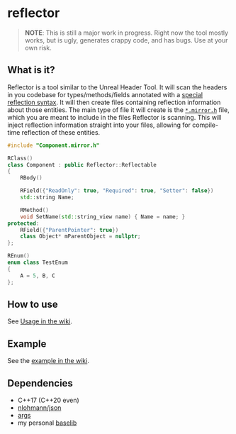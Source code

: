 # reflector

> **NOTE**: This is still a major work in progress. Right now the tool mostly works, but is ugly, generates crappy code, and has bugs. Use at your own risk.

## What is it?

Reflector is a tool similar to the Unreal Header Tool. It will scan the headers in you codebase for types/methods/fields annotated with a [special reflection syntax](https://github.com/ghassanpl/reflector/wiki/Usage#code-requirements). It will then create files containing reflection information about those entities. The main type of file it will create is the [`*.mirror.h`](https://github.com/ghassanpl/reflector/wiki/Artifacts#mirrorh) file, which you are meant to include in the files Reflector is scanning. This will inject reflection information straight into your files, allowing for compile-time reflection of these entities.

```c++
#include "Component.mirror.h"

RClass()
class Component : public Reflector::Reflectable
{
	RBody()

	RField({"ReadOnly": true, "Required": true, "Setter": false})
	std::string Name;

	RMethod()
	void SetName(std::string_view name) { Name = name; }
protected:
	RField({"ParentPointer": true})
	class Object* mParentObject = nullptr;
};

REnum()
enum class TestEnum
{
	A = 5, B, C
};
```

## How to use

See [Usage in the wiki](https://github.com/ghassanpl/reflector/wiki/Usage).

## Example

See the [example in the wiki](https://github.com/ghassanpl/reflector/wiki/Example).

## Dependencies

* C++17 (C++20 even)
* [nlohmann/json](https://github.com/nlohmann/json/)
* [args](https://github.com/Taywee/args)
* my personal [baselib](https://github.com/ghassanpl/baselib)
